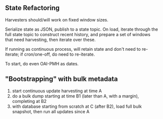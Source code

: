 
## State Refactoring

Harvesters should/will work on fixed window sizes.

Serialize state as JSON, publish to a state topic. On load, iterate through the
full state topic to construct recent history, and prepare a set of windows that
need harvesting, then iterate over these.

If running as continuous process, will retain state and don't need to
re-iterate; if cron/one-off, do need to re-iterate.

To start, do even OAI-PMH as dates.

## "Bootstrapping" with bulk metadata

1. start continuous update harvesting at time A
2. do a bulk dump starting at time B1 (later than A, with a margin), completing at B2
3. with database starting from scratch at C (after B2), load full bulk
   snapshot, then run all updates since A

